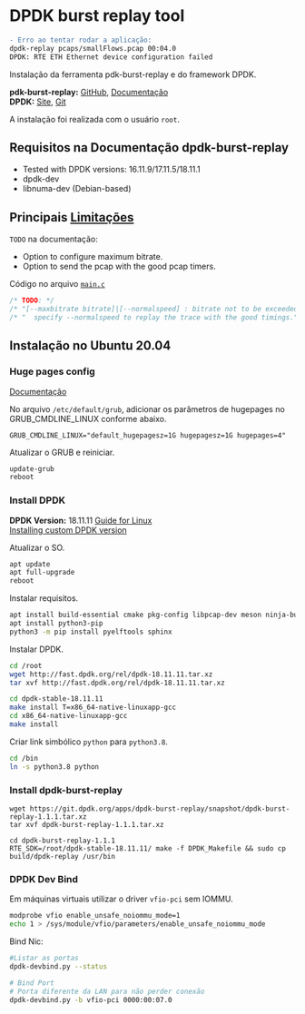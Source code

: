 # DPDK burst replay tool
```diff
- Erro ao tentar rodar a aplicação:
dpdk-replay pcaps/smallFlows.pcap 00:04.0
DPDK: RTE ETH Ethernet device configuration failed
```
Instalação da ferramenta pdk-burst-replay e do framework DPDK.

**pdk-burst-replay:** [GitHub](https://github.com/FraudBuster/dpdk-burst-replay), [Documentação](https://doc.dpdk.org/burst-replay/index.html)  
**DPDK:** [Site](http://core.dpdk.org/doc/), [Git](http://git.dpdk.org/) 

A instalação foi realizada com o usuário `root`.

## Requisitos na Documentação dpdk-burst-replay
- Tested with DPDK versions: 16.11.9/17.11.5/18.11.1
- dpdk-dev
- libnuma-dev (Debian-based)

## Principais [Limitações](https://github.com/FraudBuster/dpdk-burst-replay#todo)  
`TODO` na documentação:  
- Option to configure maximum bitrate.
- Option to send the pcap with the good pcap timers.

Código no arquivo [`main.c`](https://github.com/FraudBuster/dpdk-burst-replay/blob/master/src/main.c) 
```c
/* TODO: */
/* "[--maxbitrate bitrate]|[--normalspeed] : bitrate not to be exceeded (default: no limit) in ko/s.\n" */
/* "  specify --normalspeed to replay the trace with the good timings." */
```
## Instalação no Ubuntu 20.04

### Huge pages config 
[Documentação](https://doc.dpdk.org/guides/linux_gsg/sys_reqs.html#use-of-hugepages-in-the-linux-environment)

No arquivo `/etc/default/grub`, adicionar os parâmetros de hugepages no GRUB_CMDLINE_LINUX conforme abaixo.

```
GRUB_CMDLINE_LINUX="default_hugepagesz=1G hugepagesz=1G hugepages=4"
```
Atualizar o GRUB e reiniciar.
```bash
update-grub
reboot
```

### Install DPDK
**DPDK Version:** 18.11.11 [Guide for Linux](https://fast.dpdk.org/doc/pdf-guides-18.11/linux_gsg-18.11.pdf)  
[Installing custom DPDK version](https://doc.dpdk.org/burst-replay/user-guide.html#installing-custom-dpdk-version)  

Atualizar o SO.
```bash
apt update
apt full-upgrade
reboot
```
Instalar requisitos.
```bash
apt install build-essential cmake pkg-config libpcap-dev meson ninja-build libnuma-dev linux-headers-`uname -r`
apt install python3-pip
python3 -m pip install pyelftools sphinx
```

Instalar DPDK.
```bash
cd /root
wget http://fast.dpdk.org/rel/dpdk-18.11.11.tar.xz
tar xvf http://fast.dpdk.org/rel/dpdk-18.11.11.tar.xz

cd dpdk-stable-18.11.11
make install T=x86_64-native-linuxapp-gcc
cd x86_64-native-linuxapp-gcc
make install
 ```

Criar link simbólico `python` para `python3.8`.
```bash
cd /bin
ln -s python3.8 python
```

### Install dpdk-burst-replay

```
wget https://git.dpdk.org/apps/dpdk-burst-replay/snapshot/dpdk-burst-replay-1.1.1.tar.xz
tar xvf dpdk-burst-replay-1.1.1.tar.xz

cd dpdk-burst-replay-1.1.1
RTE_SDK=/root/dpdk-stable-18.11.11/ make -f DPDK_Makefile && sudo cp build/dpdk-replay /usr/bin
```

### DPDK Dev Bind

Em máquinas virtuais utilizar o driver `vfio-pci` sem IOMMU.
```bash
modprobe vfio enable_unsafe_noiommu_mode=1
echo 1 > /sys/module/vfio/parameters/enable_unsafe_noiommu_mode
```
Bind Nic:
```bash
#Listar as portas 
dpdk-devbind.py --status

# Bind Port
# Porta diferente da LAN para não perder conexão
dpdk-devbind.py -b vfio-pci 0000:00:07.0
```
